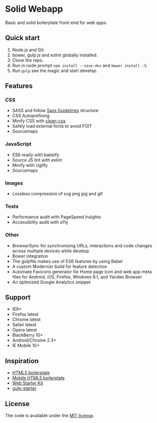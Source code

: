 # Solid Webapp

Basic and solid boilerplate front-end for web apps.

## Quick start
1. Node.js and Git.
2. bower, gulp.js and eslint globally installed.
3. Clone the repo.
4. Run in node prompt `npm install --save-dev` and `bower install -S`.
5. Run `gulp` see the magic and start develop.

## Features

### CSS
* SASS and follow [Sass Guidelines](http://sass-guidelin.es/) structure
* CSS Autoprefixing
* Minify CSS with [clean-css](https://github.com/jakubpawlowicz/clean-css)
* Safely load external fonts to avoid FOIT
* Sourcemaps

### JavaScript
* ES6 ready with babelfy
* Source JS lint with eslint
* Minify with Uglify
* Sourcemaps

### Images
* Lossless compression of svg png jpg and gif

### Tests
* Performance audit with PageSpeed Insights
* Accessibility audit with a11y

### Other
* BrowserSync for synchronising URLs, interactions and code changes across multiple devices while develop
* Bower integration
* The gulpfile makes use of ES6 features by using Babel
* A custom Modernizr build for feature detection
* Automate Favicons generator for Home page icon and web app meta files for Android, iOS, Firefox, Windows 8.1, and Yandex Browser
* An optimized Google Analytics snippet

## Support
* IE9+
* Firefox latest
* Chrome latest
* Safari latest
* Opera latest
* BlackBerry 10+
* Android/Chrome 2.3+
* IE Mobile 10+

## Inspiration
* [HTML5 boilerplate](https://github.com/h5bp/html5-boilerplate)
* [Mobile HTML5 boilerplate](https://github.com/h5bp/mobile-boilerplate)
* [Web Starter Kit](https://github.com/google/web-starter-kit)
* [gulp-starter](https://github.com/greypants/gulp-starter)

## License
The code is available under the [MIT license](https://github.com/ramasilveyra/solid-webapp/blob/master/LICENSE.md).